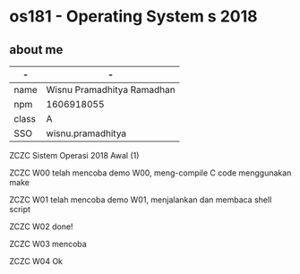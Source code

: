 # os181 - Operating System s 2018

## about me
| -     | -
|-------|-----------------------------
| name  | Wisnu Pramadhitya Ramadhan
| npm   | 1606918055
| class | A
| SSO   | wisnu.pramadhitya

ZCZC Sistem Operasi 2018 Awal (1)

ZCZC W00 telah mencoba demo W00, meng-compile C code menggunakan make

ZCZC W01 telah mencoba demo W01, menjalankan dan membaca shell script

ZCZC W02 done!

ZCZC W03 mencoba

ZCZC W04 Ok

